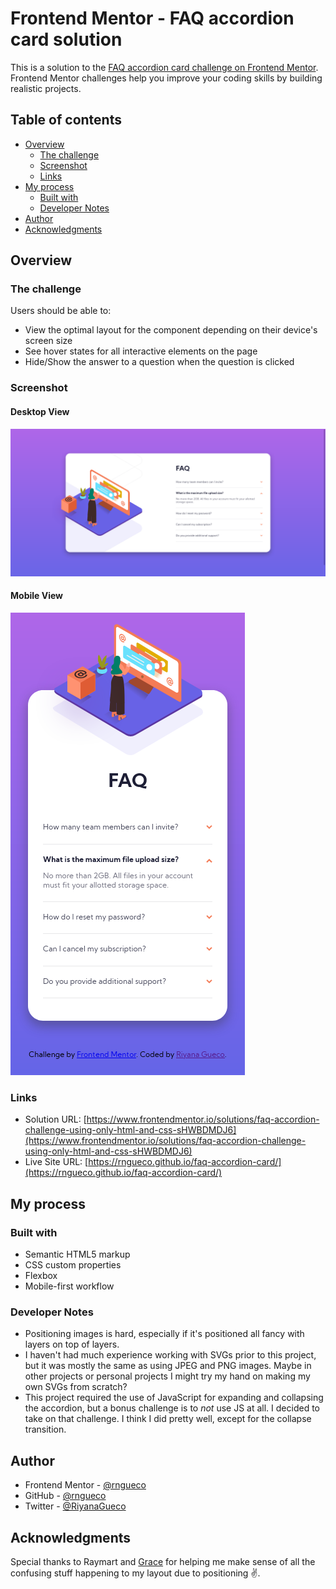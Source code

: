 # Frontend Mentor - FAQ accordion card solution

This is a solution to the [FAQ accordion card challenge on Frontend Mentor](https://www.frontendmentor.io/challenges/faq-accordion-card-XlyjD0Oam). Frontend Mentor challenges help you improve your coding skills by building realistic projects. 

## Table of contents

- [Overview](#overview)
  - [The challenge](#the-challenge)
  - [Screenshot](#screenshot)
  - [Links](#links)
- [My process](#my-process)
  - [Built with](#built-with)
  - [Developer Notes](#developer-notes)
- [Author](#author)
- [Acknowledgments](#acknowledgments)

## Overview

### The challenge

Users should be able to:

- View the optimal layout for the component depending on their device's screen size
- See hover states for all interactive elements on the page
- Hide/Show the answer to a question when the question is clicked

### Screenshot

#### Desktop View

![](images/screenshot-desktop.png)

#### Mobile View

![](images/screenshot-mobile.png)

### Links

- Solution URL: [https://www.frontendmentor.io/solutions/faq-accordion-challenge-using-only-html-and-css-sHWBDMDJ6](https://www.frontendmentor.io/solutions/faq-accordion-challenge-using-only-html-and-css-sHWBDMDJ6)
- Live Site URL: [https://rngueco.github.io/faq-accordion-card/](https://rngueco.github.io/faq-accordion-card/)

## My process

### Built with

- Semantic HTML5 markup
- CSS custom properties
- Flexbox
- Mobile-first workflow

### Developer Notes

- Positioning images is hard, especially if it's positioned all fancy with layers on top of layers.
- I haven't had much experience working with SVGs prior to this project, but it was mostly the same as using JPEG and PNG images. Maybe in other projects or personal projects I might try my hand on making my own SVGs from scratch?
- This project required the use of JavaScript for expanding and collapsing the accordion, but a bonus challenge is to *not* use JS at all. I decided to take on that challenge. I think I did pretty well, except for the collapse transition.

## Author

- Frontend Mentor - [@rngueco](https://www.frontendmentor.io/profile/rngueco)
- GitHub - [@rngueco](https://github.com/rngueco)
- Twitter - [@RiyanaGueco](https://www.twitter.com/RiyanaGueco)

## Acknowledgments

Special thanks to Raymart and [Grace](https://www.frontendmentor.io/profile/grace-snow) for helping me make sense of all the confusing stuff happening to my layout due to positioning ✌.